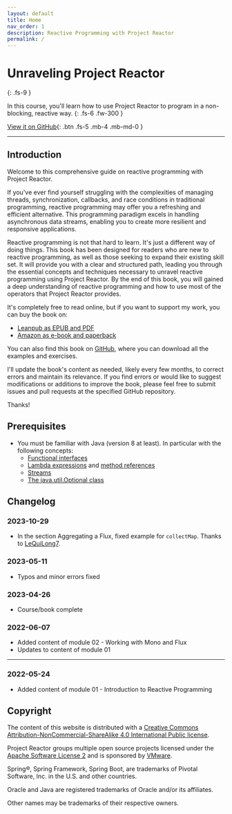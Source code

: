 ```yaml
---
layout: default
title: Home
nav_order: 1
description: Reactive Programming with Project Reactor
permalink: /
---
```


# Unraveling Project Reactor
{: .fs-9 }

In this course, you'll learn how to use Project Reactor to program in a non-blocking, reactive way.
{: .fs-6 .fw-300 }

[View it on GitHub](https://github.com/eh3rrera/project-reactor-course){: .btn .fs-5 .mb-4 .mb-md-0 }

---

## Introduction

Welcome to this comprehensive guide on reactive programming with Project Reactor.

If you've ever find yourself struggling with the complexities of managing threads, synchronization, callbacks, and race conditions in traditional programming, reactive programming may offer you a refreshing and efficient alternative. This programming paradigm excels in handling asynchronous data streams, enabling you to create more resilient and responsive applications.

Reactive programming is not that hard to learn. It's just a different way of doing things. This book has been designed for readers who are new to reactive programming, as well as those seeking to expand their existing skill set. It will provide you with a clear and structured path, leading you through the essential concepts and techniques necessary to unravel reactive programming using Project Reactor. By the end of this book, you will gained a deep understanding of reactive programming and how to use most of the operators that Project Reactor provides.

It's completely free to read online, but if you want to support my work, you can buy the book on:
  - [Leanpub as EPUB and PDF](https://leanpub.com/unraveling-project-reactor)
  - [Amazon as e-book and paperback](https://www.amazon.com/dp/B0C3PWZH1Q)

You can also find this book on [GitHub](https://github.com/eh3rrera/project-reactor-course), where you can download all the examples and exercises.

I'll update the book's content as needed, likely every few months, to correct errors and maintain its relevance. If you find errors or would like to suggest modifications or additions to improve the book, please feel free to submit issues and pull requests at the specified GitHub repository. 

Thanks!

## Prerequisites
- You must be familiar with Java (version 8 at least). In particular with the following concepts:
    - [Functional interfaces](https://ocpj8.javastudyguide.com/ch08.html)
    - [Lambda expressions](https://ocpj8.javastudyguide.com/ch09.html) and [method references](https://ocpj8.javastudyguide.com/ch11.html)
    - [Streams](https://ocpj8.javastudyguide.com/ch12.html)
    - [The java.util.Optional class](https://ocpj8.javastudyguide.com/ch14.html)
    

## Changelog

### 2023-10-29
- In the section Aggregating a Flux, fixed example for `collectMap`. Thanks to [LeQuiLong7](https://github.com/LeQuiLong7).

### 2023-05-11
- Typos and minor errors fixed

### 2023-04-26
- Course/book complete

### 2022-06-07
- Added content of module 02 - Working with Mono and Flux
- Updates to content of module 01

---
### 2022-05-24
- Added content of module 01 - Introduction to Reactive Programming


## Copyright
The content of this website is distributed with a [Creative Commons Attribution-NonCommercial-ShareAlike 4.0 International Public license](https://github.com/eh3rrera/project-reactor-course/tree/main/LICENSE.txt).

Project Reactor groups multiple open source projects licensed under the [Apache Software License 2](https://www.apache.org/licenses/LICENSE-2.0.html) and is sponsored by [VMware](https://www.vmware.com).

Spring®, Spring Framework, Spring Boot, are trademarks of Pivotal Software, Inc. in the U.S. and other countries.

Oracle and Java are registered trademarks of Oracle and/or its affiliates.

Other names may be trademarks of their respective owners.